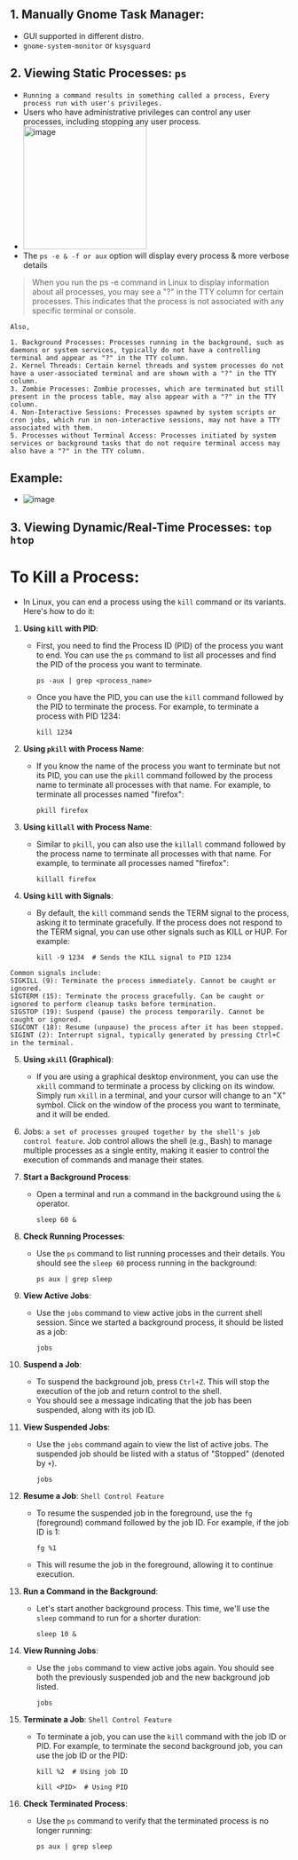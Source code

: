 ## 1. Manually Gnome Task Manager:
- GUI supported in different distro.
- `gnome-system-monitor` or `ksysguard`

## 2. Viewing Static Processes: `ps`
- `Running a command results in something called a process, Every process run with user's privileges.`
- Users who have administrative privileges can control any user processes, including stopping any user process.
- <img width="222" alt="image" src="https://user-images.githubusercontent.com/40174034/234070764-149beb71-82ce-4659-b69c-17a54926e737.png">
- The `ps -e & -f or aux` option will display every process & more verbose details

> When you run the ps -e command in Linux to display information about all processes, you may see a "?" in the TTY column for certain processes. This indicates that the process is not associated with any specific terminal or console.
```
Also,

1. Background Processes: Processes running in the background, such as daemons or system services, typically do not have a controlling terminal and appear as "?" in the TTY column.
2. Kernel Threads: Certain kernel threads and system processes do not have a user-associated terminal and are shown with a "?" in the TTY column.
3. Zombie Processes: Zombie processes, which are terminated but still present in the process table, may also appear with a "?" in the TTY column.
4. Non-Interactive Sessions: Processes spawned by system scripts or cron jobs, which run in non-interactive sessions, may not have a TTY associated with them.
5. Processes without Terminal Access: Processes initiated by system services or background tasks that do not require terminal access may also have a "?" in the TTY column.

```

 ## Example:
 - ![image](https://github.com/IOxCyber/Linux-octo/assets/40174034/4ae586cf-eeb6-4376-ab04-82df1721f4bf)


## 3. Viewing Dynamic/Real-Time Processes: `top` `htop`


# To Kill a Process:
- In Linux, you can end a process using the `kill` command or its variants. Here's how to do it:

1. **Using `kill` with PID**:
   - First, you need to find the Process ID (PID) of the process you want to end. You can use the `ps` command to list all processes and find the PID of the process you want to terminate.
     ```
     ps -aux | grep <process_name>
     ```
   - Once you have the PID, you can use the `kill` command followed by the PID to terminate the process. For example, to terminate a process with PID 1234:
     ```
     kill 1234
     ```

2. **Using `pkill` with Process Name**:
   - If you know the name of the process you want to terminate but not its PID, you can use the `pkill` command followed by the process name to terminate all processes with that name. For example, to terminate all processes named "firefox":
     ```
     pkill firefox
     ```

3. **Using `killall` with Process Name**:
   - Similar to `pkill`, you can also use the `killall` command followed by the process name to terminate all processes with that name. For example, to terminate all processes named "firefox":
     ```
     killall firefox
     ```

4. **Using `kill` with Signals**:
   - By default, the `kill` command sends the TERM signal to the process, asking it to terminate gracefully. If the process does not respond to the TERM signal, you can use other signals such as KILL or HUP. For example:
     ```
     kill -9 1234  # Sends the KILL signal to PID 1234
     ```
```
Common signals include:
SIGKILL (9): Terminate the process immediately. Cannot be caught or ignored.
SIGTERM (15): Terminate the process gracefully. Can be caught or ignored to perform cleanup tasks before termination.
SIGSTOP (19): Suspend (pause) the process temporarily. Cannot be caught or ignored.
SIGCONT (18): Resume (unpause) the process after it has been stopped.
SIGINT (2): Interrupt signal, typically generated by pressing Ctrl+C in the terminal.
```


5. **Using `xkill` (Graphical)**:
   - If you are using a graphical desktop environment, you can use the `xkill` command to terminate a process by clicking on its window. Simply run `xkill` in a terminal, and your cursor will change to an "X" symbol. Click on the window of the process you want to terminate, and it will be ended.



4. Jobs: `a set of processes grouped together by the shell's job control feature`. Job control allows the shell (e.g., Bash) to manage multiple processes as a single entity, making it easier to control the execution of commands and manage their states.

1. **Start a Background Process**:
   - Open a terminal and run a command in the background using the `&` operator.
     ```
     sleep 60 &
     ```

2. **Check Running Processes**:
   - Use the `ps` command to list running processes and their details. You should see the `sleep 60` process running in the background:
     ```
     ps aux | grep sleep
     ```

3. **View Active Jobs**:
   - Use the `jobs` command to view active jobs in the current shell session. Since we started a background process, it should be listed as a job:
     ```
     jobs
     ```

4. **Suspend a Job**:
   - To suspend the background job, press `Ctrl+Z`. This will stop the execution of the job and return control to the shell.
   - You should see a message indicating that the job has been suspended, along with its job ID.

5. **View Suspended Jobs**:
   - Use the `jobs` command again to view the list of active jobs. The suspended job should be listed with a status of "Stopped" (denoted by `+`).
     ```
     jobs
     ```

6. **Resume a Job**: `Shell Control Feature`
   - To resume the suspended job in the foreground, use the `fg` (foreground) command followed by the job ID. For example, if the job ID is 1:
     ```
     fg %1
     ```
   - This will resume the job in the foreground, allowing it to continue execution.

7. **Run a Command in the Background**:
   - Let's start another background process. This time, we'll use the `sleep` command to run for a shorter duration:
     ```
     sleep 10 &
     ```

8. **View Running Jobs**:
   - Use the `jobs` command to view active jobs again. You should see both the previously suspended job and the new background job listed.
     ```
     jobs
     ```

9. **Terminate a Job**: `Shell Control Feature`
   - To terminate a job, you can use the `kill` command with the job ID or PID. For example, to terminate the second background job, you can use the job ID or the PID:
     ```
     kill %2  # Using job ID
     ```
     ```
     kill <PID>  # Using PID
     ```

10. **Check Terminated Process**:
    - Use the `ps` command to verify that the terminated process is no longer running:
      ```
      ps aux | grep sleep
      ```


